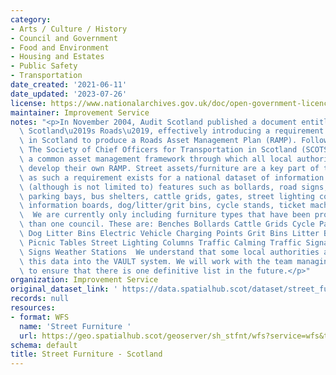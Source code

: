 ```yaml
---
category:
- Arts / Culture / History
- Council and Government
- Food and Environment
- Housing and Estates
- Public Safety
- Transportation
date_created: '2021-06-11'
date_updated: '2023-07-26'
license: https://www.nationalarchives.gov.uk/doc/open-government-licence/version/3/
maintainer: Improvement Service
notes: "<p>In November 2004, Audit Scotland published a document entitled \u2018Maintaining\
  \ Scotland\u2019s Roads\u2019, effectively introducing a requirement on local authorities\
  \ in Scotland to produce a Roads Asset Management Plan (RAMP). Following this publication,\
  \ The Society of Chief Officers for Transportation in Scotland (SCOTS) produced\
  \ a common asset management framework through which all local authorities could\
  \ develop their own RAMP. Street assets/furniture are a key part of the RAMP and\
  \ as such a requirement exists for a national dataset of information. This can include\
  \ (although is not limited to) features such as bollards, road signs, barriers,\
  \ parking bays, bus shelters, cattle grids, gates, street lighting columns, benches/seats,\
  \ information boards, dog/litter/grit bins, cycle stands, ticket machines etc. etc.\
  \  We are currently only including furniture types that have been provided by more\
  \ than one council. These are: Benches Bollards Cattle Grids Cycle Parking Controllers\
  \ Dog Litter Bins Electric Vehicle Charging Points Grit Bins Litter Bins Memorials\
  \ Picnic Tables Street Lighting Columns Traffic Calming Traffic Signals Traffis\
  \ Signs Weather Stations  We understand that some local authorities are loading\
  \ this data into the VAULT system. We will work with the team managing that system\
  \ to ensure that there is one definitive list in the future.</p>"
organization: Improvement Service
original_dataset_link: ' https://data.spatialhub.scot/dataset/street_furniture-is'
records: null
resources:
- format: WFS
  name: 'Street Furniture '
  url: https://geo.spatialhub.scot/geoserver/sh_stfnt/wfs?service=wfs&typeName=sh_stfnt:pub_stfnt
schema: default
title: Street Furniture - Scotland
---
```


